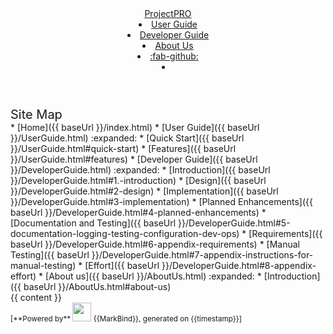<head-bottom>
  <link rel="stylesheet" href="{{baseUrl}}/stylesheets/main.css">
</head-bottom>

<header sticky>
  <navbar type="dark">
    <a slot="brand" href="{{baseUrl}}/index.html" title="Home" class="navbar-brand">ProjectPRO</a>
    <li><a href="{{baseUrl}}/UserGuide.html" class="nav-link">User Guide</a></li>
    <li><a href="{{baseUrl}}/DeveloperGuide.html" class="nav-link">Developer Guide</a></li>
    <li><a href="{{baseUrl}}/AboutUs.html" class="nav-link">About Us</a></li>
    <li><a href="https://github.com/se-edu/addressbook-level3" target="_blank" class="nav-link"><md>:fab-github:</md></a>
    </li>
    <li slot="right">
      <form class="navbar-form">
        <searchbar :data="searchData" placeholder="Search" :on-hit="searchCallback" menu-align-right></searchbar>
      </form>
    </li>
  </navbar>
</header>

<div id="flex-body">
  <nav id="site-nav">
    <div class="site-nav-top">
      <div class="fw-bold mb-2" style="font-size: 1.25rem;">Site Map</div>
    </div>
    <div class="nav-component slim-scroll">
      <site-nav>
* [Home]({{ baseUrl }}/index.html)
* [User Guide]({{ baseUrl }}/UserGuide.html) :expanded:
  * [Quick Start]({{ baseUrl }}/UserGuide.html#quick-start)
  * [Features]({{ baseUrl }}/UserGuide.html#features)
* [Developer Guide]({{ baseUrl }}/DeveloperGuide.html) :expanded:
  * [Introduction]({{ baseUrl }}/DeveloperGuide.html#1.-introduction)
  * [Design]({{ baseUrl }}/DeveloperGuide.html#2-design)
  * [Implementation]({{ baseUrl }}/DeveloperGuide.html#3-implementation)
  * [Planned Enhancements]({{ baseUrl }}/DeveloperGuide.html#4-planned-enhancements)
  * [Documentation and Testing]({{ baseUrl }}/DeveloperGuide.html#5-documentation-logging-testing-configuration-dev-ops)
  * [Requirements]({{ baseUrl }}/DeveloperGuide.html#6-appendix-requirements)
  * [Manual Testing]({{ baseUrl }}/DeveloperGuide.html#7-appendix-instructions-for-manual-testing)
  * [Effort]({{ baseUrl }}/DeveloperGuide.html#8-appendix-effort)
* [About us]({{ baseUrl }}/AboutUs.html) :expanded:
  * [Introduction]({{ baseUrl }}/AboutUs.html#about-us)
      </site-nav>
    </div>
  </nav>
  <div id="content-wrapper">
    {{ content }}
  </div>
  <nav id="page-nav">
    <div class="nav-component slim-scroll">
      <page-nav />
    </div>
  </nav>
  <scroll-top-button></scroll-top-button>
</div>

<footer>
  <!-- Support MarkBind by including a link to us on your landing page! -->
  <div class="text-center">
    <small>[<md>**Powered by**</md> <img src="https://markbind.org/favicon.ico" width="30"> {{MarkBind}}, generated on {{timestamp}}]</small>
  </div>
</footer>
